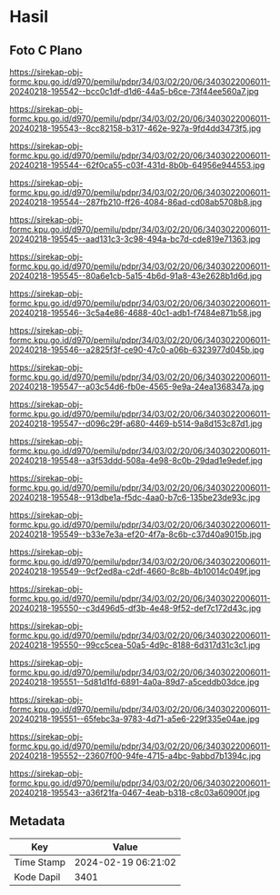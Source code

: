 # Hasil

## Foto C Plano

https://sirekap-obj-formc.kpu.go.id/d970/pemilu/pdpr/34/03/02/20/06/3403022006011-20240218-195542--bcc0c1df-d1d6-44a5-b6ce-73f44ee560a7.jpg

https://sirekap-obj-formc.kpu.go.id/d970/pemilu/pdpr/34/03/02/20/06/3403022006011-20240218-195543--8cc82158-b317-462e-927a-9fd4dd3473f5.jpg

https://sirekap-obj-formc.kpu.go.id/d970/pemilu/pdpr/34/03/02/20/06/3403022006011-20240218-195544--62f0ca55-c03f-431d-8b0b-64956e944553.jpg

https://sirekap-obj-formc.kpu.go.id/d970/pemilu/pdpr/34/03/02/20/06/3403022006011-20240218-195544--287fb210-ff26-4084-86ad-cd08ab5708b8.jpg

https://sirekap-obj-formc.kpu.go.id/d970/pemilu/pdpr/34/03/02/20/06/3403022006011-20240218-195545--aad131c3-3c98-494a-bc7d-cde819e71363.jpg

https://sirekap-obj-formc.kpu.go.id/d970/pemilu/pdpr/34/03/02/20/06/3403022006011-20240218-195545--80a6e1cb-5a15-4b6d-91a8-43e2628b1d6d.jpg

https://sirekap-obj-formc.kpu.go.id/d970/pemilu/pdpr/34/03/02/20/06/3403022006011-20240218-195546--3c5a4e86-4688-40c1-adb1-f7484e871b58.jpg

https://sirekap-obj-formc.kpu.go.id/d970/pemilu/pdpr/34/03/02/20/06/3403022006011-20240218-195546--a2825f3f-ce90-47c0-a06b-6323977d045b.jpg

https://sirekap-obj-formc.kpu.go.id/d970/pemilu/pdpr/34/03/02/20/06/3403022006011-20240218-195547--a03c54d6-fb0e-4565-9e9a-24ea1368347a.jpg

https://sirekap-obj-formc.kpu.go.id/d970/pemilu/pdpr/34/03/02/20/06/3403022006011-20240218-195547--d096c29f-a680-4469-b514-9a8d153c87d1.jpg

https://sirekap-obj-formc.kpu.go.id/d970/pemilu/pdpr/34/03/02/20/06/3403022006011-20240218-195548--a3f53ddd-508a-4e98-8c0b-29dad1e9edef.jpg

https://sirekap-obj-formc.kpu.go.id/d970/pemilu/pdpr/34/03/02/20/06/3403022006011-20240218-195548--913dbe1a-f5dc-4aa0-b7c6-135be23de93c.jpg

https://sirekap-obj-formc.kpu.go.id/d970/pemilu/pdpr/34/03/02/20/06/3403022006011-20240218-195549--b33e7e3a-ef20-4f7a-8c6b-c37d40a9015b.jpg

https://sirekap-obj-formc.kpu.go.id/d970/pemilu/pdpr/34/03/02/20/06/3403022006011-20240218-195549--9cf2ed8a-c2df-4660-8c8b-4b10014c049f.jpg

https://sirekap-obj-formc.kpu.go.id/d970/pemilu/pdpr/34/03/02/20/06/3403022006011-20240218-195550--c3d496d5-df3b-4e48-9f52-def7c172d43c.jpg

https://sirekap-obj-formc.kpu.go.id/d970/pemilu/pdpr/34/03/02/20/06/3403022006011-20240218-195550--99cc5cea-50a5-4d9c-8188-6d317d31c3c1.jpg

https://sirekap-obj-formc.kpu.go.id/d970/pemilu/pdpr/34/03/02/20/06/3403022006011-20240218-195551--5d81d1fd-6891-4a0a-89d7-a5ceddb03dce.jpg

https://sirekap-obj-formc.kpu.go.id/d970/pemilu/pdpr/34/03/02/20/06/3403022006011-20240218-195551--65febc3a-9783-4d71-a5e6-229f335e04ae.jpg

https://sirekap-obj-formc.kpu.go.id/d970/pemilu/pdpr/34/03/02/20/06/3403022006011-20240218-195552--23607f00-94fe-4715-a4bc-9abbd7b1394c.jpg

https://sirekap-obj-formc.kpu.go.id/d970/pemilu/pdpr/34/03/02/20/06/3403022006011-20240218-195543--a36f21fa-0467-4eab-b318-c8c03a60900f.jpg


## Metadata

| Key        | Value               |
| ---------- | ------------------- |
| Time Stamp | 2024-02-19 06:21:02 |
| Kode Dapil | 3401                |



